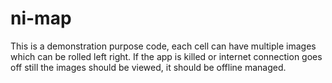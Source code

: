 # ni-map
This is a demonstration purpose code, each cell can have multiple
images which can be rolled left right. If the app is killed or internet connection goes off still the images should be viewed, it should be offline managed.
